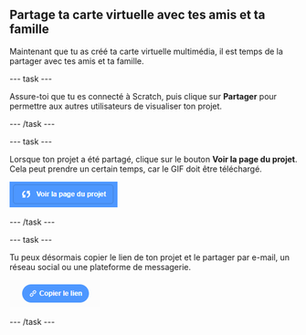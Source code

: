 ## Partage ta carte virtuelle avec tes amis et ta famille

Maintenant que tu as créé ta carte virtuelle multimédia, il est temps de la partager avec tes amis et ta famille.

--- task ---

Assure-toi que tu es connecté à Scratch, puis clique sur **Partager** pour permettre aux autres utilisateurs de visualiser ton projet.

--- /task ---

--- task ---

Lorsque ton projet a été partagé, clique sur le bouton **Voir la page du projet**. Cela peut prendre un certain temps, car le GIF doit être téléchargé.

![image montrant le bouton Page de projet](images/projects-page.png)

--- /task ---

--- task ---

Tu peux désormais copier le lien de ton projet et le partager par e-mail, un réseau social ou une plateforme de messagerie.

![image montrant le bouton de lien de copie](images/copy-link.png)

--- /task ---



